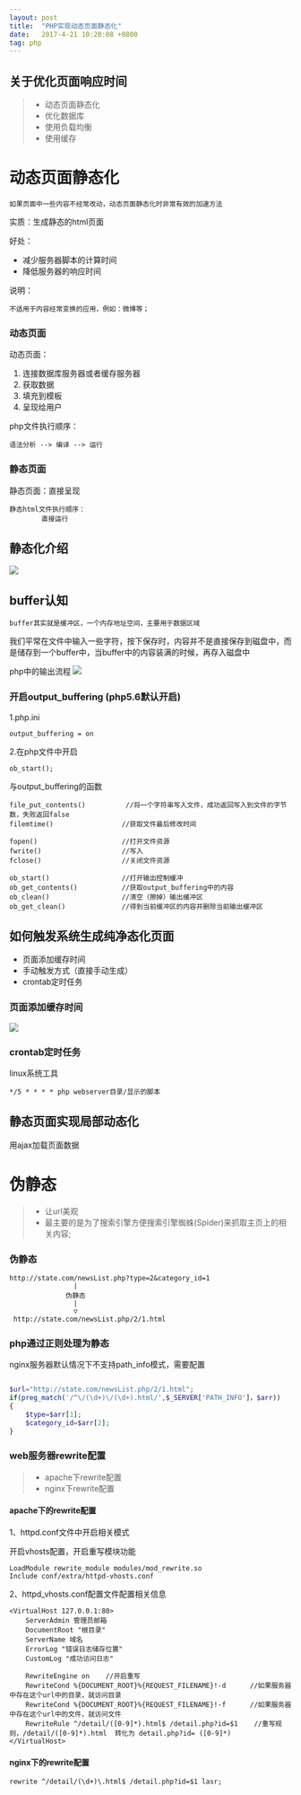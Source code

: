 ```yaml
---
layout: post
title:  "PHP实现动态页面静态化"
date:   2017-4-21 10:20:08 +0800
tag: php
---
```


## 关于优化页面响应时间

> * 动态页面静态化
> * 优化数据库
> * 使用负载均衡
> * 使用缓存

# 动态页面静态化

    如果页面中一些内容不经常改动，动态页面静态化时非常有效的加速方法
    
实质：生成静态的html页面

好处：

*   减少服务器脚本的计算时间
*   降低服务器的响应时间

说明：

    不适用于内容经常变换的应用，例如：微博等；

### 动态页面
动态页面：

1.  连接数据库服务器或者缓存服务器
2.  获取数据 
3.  填充到模板
4.  呈现给用户

php文件执行顺序：

    语法分析 --> 编译 --> 运行


### 静态页面
静态页面：直接呈现
    
    静态html文件执行顺序：
			直接运行


## 静态化介绍

![](/images/posts/php/page_static.png)

## buffer认知

    buffer其实就是缓冲区，一个内存地址空间，主要用于数据区域
    
我们平常在文件中输入一些字符，按下保存时，内容并不是直接保存到磁盘中，而是储存到一个buffer中，当buffer中的内容装满的时候，再存入磁盘中
    
php中的输出流程
![](/images/posts/php/output_buffering.png)

### 开启output_buffering (php5.6默认开启)

1.php.ini
    
    output_buffering = on
2.在php文件中开启
    
    ob_start();

与output_buffering的函数

    file_put_contents()          //将一个字符串写入文件，成功返回写入到文件的字节数，失败返回false
    filemtime()                 //获取文件最后修改时间
    
    fopen()                     //打开文件资源
    fwrite()                    //写入
    fclose()                    //关闭文件资源
    
    ob_start()                  //打开输出控制缓冲
    ob_get_contents()           //获取output_buffering中的内容
    ob_clean()                  //清空（擦掉）输出缓冲区
    ob_get_clean()              //得到当前缓冲区的内容并删除当前输出缓冲区
        
## 如何触发系统生成纯净态化页面
* 页面添加缓存时间
* 手动触发方式（直接手动生成）
* crontab定时任务

### 页面添加缓存时间
![](/images/posts/php/sessionToStatic.png)

### crontab定时任务

linux系统工具
    
    */5 * * * * php webserver目录/显示的脚本


## 静态页面实现局部动态化

用ajax加载页面数据

# 伪静态

> * 让url美观
> * 最主要的是为了搜索引擎方便搜索引擎蜘蛛(Spider)来抓取主页上的相关内容; 

### 伪静态
    http://state.com/newsList.php?type=2&category_id=1
    				|
    	 	      伪静态
    	 	        |
    	 	        ▽
     http://state.com/newsList.php/2/1.html

### php通过正则处理为静态

nginx服务器默认情况下不支持path_info模式，需要配置
``` php

$url="http://state.com/newsList.php/2/1.html";
if(preg_match('/^\/(\d+)\/(\d+).html/',$_SERVER['PATH_INFO']，$arr))
{
    $type=$arr[1];
    $category_id=$arr[2];
}
```

### web服务器rewrite配置
> * apache下rewrite配置
> * nginx下rewrite配置

#### apache下的rewrite配置
1、httpd.conf文件中开启相关模式

开启vhosts配置，开启重写模块功能
```
LoadModule rewrite_module modules/mod_rewrite.so
Include conf/extra/httpd-vhosts.conf
```

2、httpd_vhosts.conf配置文件配置相关信息

```
<VirtualHost 127.0.0.1:80>
    ServerAdmin 管理员邮箱
    DocumentRoot "根目录"
    ServerName 域名
    ErrorLog "错误日志储存位置"
    CustomLog "成功访问日志"
    
    RewriteEngine on    //开启重写
    RewriteCond %{DOCUMENT_ROOT}%{REQUEST_FILENAME}!-d      //如果服务器中存在这个url中的目录，就访问目录
    RewriteCond %{DOCUMENT_ROOT}%{REQUEST_FILENAME}!-f      //如果服务器中存在这个url中的文件，就访问文件
    RewriteRule ^/detail/([0-9]*).html$ /detail.php?id=$1    //重写规则，/detail/([0-9]*).html  转化为 detail.php?id= ([0-9]*)
</VirtualHost>
```

#### nginx下的rewrite配置
```
rewrite ^/detail/(\d+)\.html$ /detail.php?id=$1 lasr;
```
